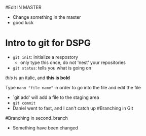 #Edit IN MASTER
- Change something in the master
- good luck




# Intro to git for DSPG
- `git init`: initialize a respostory
	- only type this once, do not 'nest' your repositories
- `git status`: tells you what is going on

*this* is an italic, and **this is bold**

Type `nano "file name"` in order to go into the file and edit the file
- `git add' will add a file to the staging area
- `git commit`
- Daniel went to fast, and I can't catch up
#Branching in Git

#Branching in second_branch
- Something have been changed
